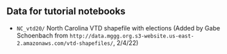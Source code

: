 ## Data for tutorial notebooks
* `NC_vtd20/` North Carolina VTD shapefile with elections (Added by Gabe Schoenbach from `http://data.mggg.org.s3-website.us-east-2.amazonaws.com/vtd-shapefiles/`, 2/4/22)
